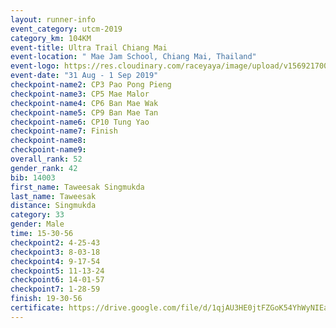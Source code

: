 ```yaml
---
layout: runner-info 
event_category: utcm-2019 
category_km: 104KM 
event-title: Ultra Trail Chiang Mai 
event-location: " Mae Jam School, Chiang Mai, Thailand" 
event-logo: https://res.cloudinary.com/raceyaya/image/upload/v1569217001/logo/ultra-trail-chiangmai_ay7efp.jpg 
event-date: "31 Aug - 1 Sep 2019" 
checkpoint-name2: CP3 Pao Pong Pieng 
checkpoint-name3: CP5 Mae Malor 
checkpoint-name4: CP6 Ban Mae Wak  
checkpoint-name5: CP9 Ban Mae Tan 
checkpoint-name6: CP10 Tung Yao 
checkpoint-name7: Finish 
checkpoint-name8: 
checkpoint-name9: 
overall_rank: 52
gender_rank: 42
bib: 14003
first_name: Taweesak Singmukda
last_name: Taweesak
distance: Singmukda
category: 33
gender: Male
time: 15-30-56
checkpoint2: 4-25-43
checkpoint3: 8-03-18
checkpoint4: 9-17-54
checkpoint5: 11-13-24
checkpoint6: 14-01-57
checkpoint7: 1-28-59
finish: 19-30-56
certificate: https://drive.google.com/file/d/1qjAU3HE0jtFZGoK54YhWyNIEaLQDj9qg/view?usp=sharing
---
```

